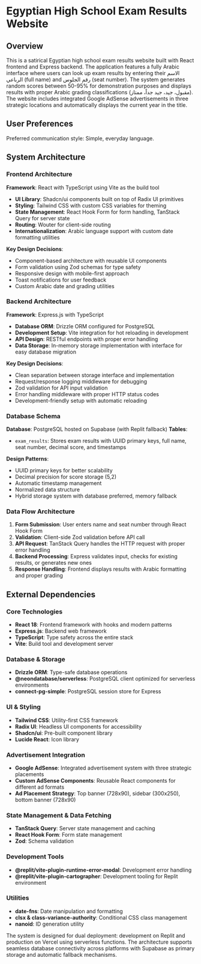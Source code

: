 # Egyptian High School Exam Results Website

## Overview

This is a satirical Egyptian high school exam results website built with React frontend and Express backend. The application features a fully Arabic interface where users can look up exam results by entering their الاسم الرباعي (full name) and رقم الجلوس (seat number). The system generates random scores between 50-95% for demonstration purposes and displays results with proper Arabic grading classifications (مقبول، جيد، جيد جداً، ممتاز). The website includes integrated Google AdSense advertisements in three strategic locations and automatically displays the current year in the title.

## User Preferences

Preferred communication style: Simple, everyday language.

## System Architecture

### Frontend Architecture

**Framework**: React with TypeScript using Vite as the build tool
- **UI Library**: Shadcn/ui components built on top of Radix UI primitives
- **Styling**: Tailwind CSS with custom CSS variables for theming
- **State Management**: React Hook Form for form handling, TanStack Query for server state
- **Routing**: Wouter for client-side routing
- **Internationalization**: Arabic language support with custom date formatting utilities

**Key Design Decisions**:
- Component-based architecture with reusable UI components
- Form validation using Zod schemas for type safety
- Responsive design with mobile-first approach
- Toast notifications for user feedback
- Custom Arabic date and grading utilities

### Backend Architecture

**Framework**: Express.js with TypeScript
- **Database ORM**: Drizzle ORM configured for PostgreSQL
- **Development Setup**: Vite integration for hot reloading in development
- **API Design**: RESTful endpoints with proper error handling
- **Data Storage**: In-memory storage implementation with interface for easy database migration

**Key Design Decisions**:
- Clean separation between storage interface and implementation
- Request/response logging middleware for debugging
- Zod validation for API input validation
- Error handling middleware with proper HTTP status codes
- Development-friendly setup with automatic reloading

### Database Schema

**Database**: PostgreSQL hosted on Supabase (with Replit fallback)
**Tables**:
- `exam_results`: Stores exam results with UUID primary keys, full name, seat number, decimal score, and timestamps

**Design Patterns**:
- UUID primary keys for better scalability
- Decimal precision for score storage (5,2)
- Automatic timestamp management
- Normalized data structure
- Hybrid storage system with database preferred, memory fallback

### Data Flow Architecture

1. **Form Submission**: User enters name and seat number through React Hook Form
2. **Validation**: Client-side Zod validation before API call
3. **API Request**: TanStack Query handles the HTTP request with proper error handling
4. **Backend Processing**: Express validates input, checks for existing results, or generates new ones
5. **Response Handling**: Frontend displays results with Arabic formatting and proper grading

## External Dependencies

### Core Technologies
- **React 18**: Frontend framework with hooks and modern patterns
- **Express.js**: Backend web framework
- **TypeScript**: Type safety across the entire stack
- **Vite**: Build tool and development server

### Database & Storage
- **Drizzle ORM**: Type-safe database operations
- **@neondatabase/serverless**: PostgreSQL client optimized for serverless environments
- **connect-pg-simple**: PostgreSQL session store for Express

### UI & Styling
- **Tailwind CSS**: Utility-first CSS framework
- **Radix UI**: Headless UI components for accessibility
- **Shadcn/ui**: Pre-built component library
- **Lucide React**: Icon library

### Advertisement Integration
- **Google AdSense**: Integrated advertisement system with three strategic placements
- **Custom AdSense Components**: Reusable React components for different ad formats
- **Ad Placement Strategy**: Top banner (728x90), sidebar (300x250), bottom banner (728x90)

### State Management & Data Fetching
- **TanStack Query**: Server state management and caching
- **React Hook Form**: Form state management
- **Zod**: Schema validation

### Development Tools
- **@replit/vite-plugin-runtime-error-modal**: Development error handling
- **@replit/vite-plugin-cartographer**: Development tooling for Replit environment

### Utilities
- **date-fns**: Date manipulation and formatting
- **clsx & class-variance-authority**: Conditional CSS class management
- **nanoid**: ID generation utility

The system is designed for dual deployment: development on Replit and production on Vercel using serverless functions. The architecture supports seamless database connectivity across platforms with Supabase as primary storage and automatic fallback mechanisms.
